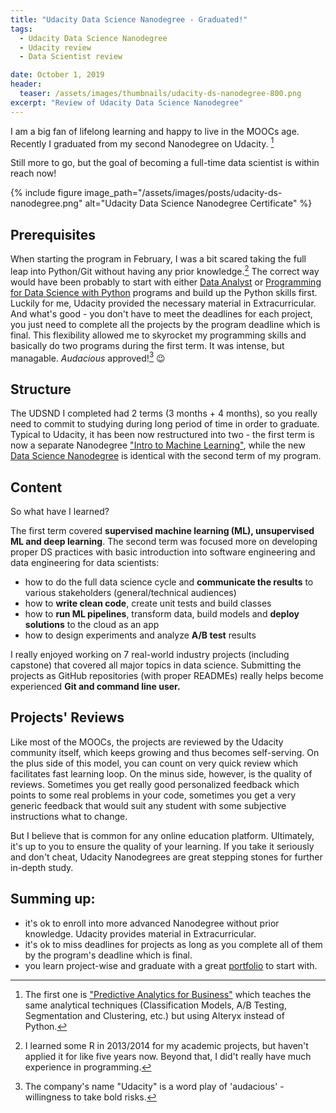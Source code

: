 ```yaml
---
title: "Udacity Data Science Nanodegree - Graduated!"
tags:
  - Udacity Data Science Nanodegree
  - Udacity review
  - Data Scientist review

date: October 1, 2019
header:
  teaser: /assets/images/thumbnails/udacity-ds-nanodegree-800.png
excerpt: "Review of Udacity Data Science Nanodegree"
---
```


I am a big fan of lifelong learning and happy to live in the MOOCs age. Recently I graduated from my second Nanodegree on Udacity. [^ft1] 

Still more to go, but the goal of becoming a full-time data scientist is within reach now! 


{% include figure image_path="/assets/images/posts/udacity-ds-nanodegree.png" alt="Udacity Data Science Nanodegree Certificate" %}


## Prerequisites

When starting the program in February, I was a bit scared taking the full leap into Python/Git without having any prior knowledge.[^ft2] The correct way would have been probably to start with either [Data Analyst](https://www.udacity.com/course/data-analyst-nanodegree--nd002) or [Programming for Data Science with Python](https://www.udacity.com/course/programming-for-data-science-nanodegree--nd104) programs and build up the Python skills first. Luckily for me, Udacity provided the necessary material in Extracurricular. And what's good - you don't have to meet the deadlines for each project, you just need to complete all the projects by the program deadline which is final. This flexibility allowed me to skyrocket my programming skills and basically do two programs during the first term. It was intense, but managable. _Audacious_ approved![^ft3] 😉 

## Structure

The UDSND I completed had 2 terms (3 months + 4 months), so you really need to commit to studying during long period of time in order to graduate. Typical to Udacity, it has been now restructured into two - the first term is now a separate Nanodegree ["Intro to Machine Learning"](https://www.udacity.com/course/intro-to-machine-learning-nanodegree--nd229), while the new [Data Science Nanodegree](https://www.udacity.com/course/data-scientist-nanodegree--nd025) is identical with the second term of my program. 


## Content
So what have I learned? 

The first term covered **supervised machine learning (ML), unsupervised ML and deep learning**. The second term was focused more on developing proper DS practices with basic introduction into software engineering and data engineering for data scientists:
-  how to do the full data science cycle and **communicate the results** to various stakeholders (general/technical audiences)
-  how to **write clean code**, create unit tests and build classes
-  how to **run ML pipelines**, transform data, build models and **deploy solutions** to the cloud as an app
-  how to design experiments and analyze **A/B test** results 

I really enjoyed working on 7 real-world industry projects (including capstone) that covered all major topics in data science. Submitting the projects as GitHub repositories (with proper READMEs) really helps become experienced **Git and command line user.** 

## Projects' Reviews
Like most of the MOOCs, the projects are reviewed by the Udacity community itself, which keeps growing and thus becomes self-serving. On the plus side of this model, you can count on very quick review which facilitates fast learning loop. On the minus side, however, is the quality of reviews. Sometimes you get really good personalized feedback which points to some real problems in your code, sometimes you get a very generic feedback that would suit any student with some subjective instructions what to change. 

But I believe that is common for any online education platform. Ultimately, it's up to you to ensure the quality of your learning. If you 
take it seriously and don't cheat, Udacity Nanodegrees are great stepping stones for further in-depth study.

## Summing up:
- it's ok to enroll into more advanced Nanodegree without prior knowledge. Udacity provides material in Extracurricular. 
- it's ok to miss deadlines for projects as long as you complete all of them by the program's deadline which is final.
- you learn project-wise and graduate with a great [portfolio](/portfolio) to start with.








[^ft1]: The first one is ["Predictive Analytics for Business"](https://www.udacity.com/course/predictive-analytics-for-business-nanodegree--nd008) which teaches the same analytical techniques (Classification Models, A/B Testing, Segmentation and Clustering, etc.) but using Alteryx instead of Python.
[^ft2]: I learned some R in 2013/2014 for my academic projects, but haven't applied it for like five years now. Beyond that, I did't really have much experience in programming. 
[^ft3]: The company's name "Udacity" is a word play of 'audacious' - willingness to take bold risks.